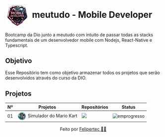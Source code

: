 <h1>
     <img align="center" width="80px" src="img/logoMeutudo.webp">
    <span>meutudo - Mobile Developer</span>
</h1>


Bootcamp da Dio junto a meutudo com intuito de passar todas as stacks fundamentais de um desenvolvedor mobile com Nodejs, React-Native e Typescript.

## Objetivo
Esse Repositório tem como objetivo armazenar todos os projetos que serão desenvolvidos através do curso da DIO.

## Projetos
|  Nº |  Projetos                                 |                     Repositórios                                             | Status     |
| ----|-----------------------------------------|------------------------------------------------------------------------------|------------|
|01  |<img src="img/marioKart.webp" alt="Mario Kart" width="30" style="vertical-align:middle;"/> Simulador do Mario Kart |[![](https://img.shields.io/badge/Acessar-000?style=for-the-badge)](https://github.com/felipertec/meuTudoMobileDeveloper/tree/main/MarioKartProject)|![emprogresso](https://img.shields.io/badge/Em_Progresso-FFBF00?style=for-the-badge)<!--(https://github.com/felipertec/meuTudoMobileDeveloper) -->|



<div align="center"> Feito por <a href="https://github.com/felipertec">Felipertec 🧑‍💻</a>
